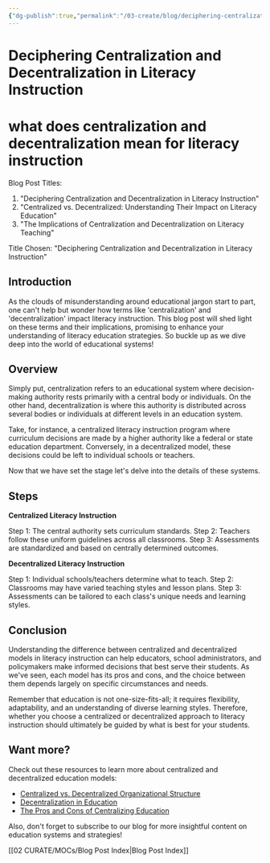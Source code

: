 ```yaml
---
{"dg-publish":true,"permalink":"/03-create/blog/deciphering-centralization-and-decentralization-in-literacy-instruction/","tags":["literacy","education","decentralized","centralized"]}
---
```


# Deciphering Centralization and Decentralization in Literacy Instruction
# what does centralization and decentralization mean for literacy instruction


Blog Post Titles:
1. "Deciphering Centralization and Decentralization in Literacy Instruction"
2. "Centralized vs. Decentralized: Understanding Their Impact on Literacy Education"
3. "The Implications of Centralization and Decentralization on Literacy Teaching"

Title Chosen: "Deciphering Centralization and Decentralization in Literacy Instruction"

## Introduction

As the clouds of misunderstanding around educational jargon start to part, one can't help but wonder how terms like 'centralization' and 'decentralization' impact literacy instruction. This blog post will shed light on these terms and their implications, promising to enhance your understanding of literacy education strategies. So buckle up as we dive deep into the world of educational systems!

## Overview

Simply put, centralization refers to an educational system where decision-making authority rests primarily with a central body or individuals. On the other hand, decentralization is where this authority is distributed across several bodies or individuals at different levels in an education system.

Take, for instance, a centralized literacy instruction program where curriculum decisions are made by a higher authority like a federal or state education department. Conversely, in a decentralized model, these decisions could be left to individual schools or teachers.

Now that we have set the stage let's delve into the details of these systems.

## Steps

**Centralized Literacy Instruction**

Step 1: The central authority sets curriculum standards.
Step 2: Teachers follow these uniform guidelines across all classrooms.
Step 3: Assessments are standardized and based on centrally determined outcomes.

**Decentralized Literacy Instruction**

Step 1: Individual schools/teachers determine what to teach.
Step 2: Classrooms may have varied teaching styles and lesson plans.
Step 3: Assessments can be tailored to each class's unique needs and learning styles.

## Conclusion

Understanding the difference between centralized and decentralized models in literacy instruction can help educators, school administrators, and policymakers make informed decisions that best serve their students. As we've seen, each model has its pros and cons, and the choice between them depends largely on specific circumstances and needs.

Remember that education is not one-size-fits-all; it requires flexibility, adaptability, and an understanding of diverse learning styles. Therefore, whether you choose a centralized or decentralized approach to literacy instruction should ultimately be guided by what is best for your students.

## Want more?

Check out these resources to learn more about centralized and decentralized education models:
- [Centralized vs. Decentralized Organizational Structure](https://www.business.com/articles/centralization-vs-decentralization/)
- [Decentralization in Education](http://www.iiep.unesco.org/node/1325)
- [The Pros and Cons of Centralizing Education](https://www.edweek.org/education/opinion-the-pros-and-cons-of-centralizing-education/2019/04)

Also, don't forget to subscribe to our blog for more insightful content on education systems and strategies!


[[02 CURATE/MOCs/Blog Post Index\|Blog Post Index]]